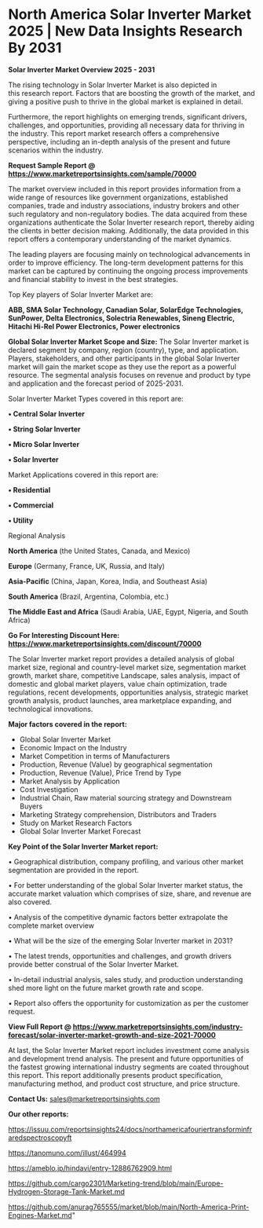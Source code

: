 # North America Solar Inverter Market 2025 | New Data Insights Research By 2031

<Strong> Solar Inverter Market Overview 2025 - 2031</strong>

The rising technology in Solar Inverter Market is also depicted in this research report. Factors that are boosting the growth of the market, and giving a positive push to thrive in the global market is explained in detail.

Furthermore, the report highlights on emerging trends, significant drivers, challenges, and opportunities, providing all necessary data for thriving in the industry. This report market research offers a comprehensive perspective, including an in-depth analysis of the present and future scenarios within the industry.

<strong>Request Sample Report @ <a href=https://www.marketreportsinsights.com/sample/70000>https://www.marketreportsinsights.com/sample/70000</a></strong>

The market overview included in this report provides information from a wide range of resources like government organizations, established companies, trade and industry associations, industry brokers and other such regulatory and non-regulatory bodies. The data acquired from these organizations authenticate the Solar Inverter research report, thereby aiding the clients in better decision making. Additionally, the data provided in this report offers a contemporary understanding of the market dynamics.

The leading players are focusing mainly on technological advancements in order to improve efficiency. The long-term development patterns for this market can be captured by continuing the ongoing process improvements and financial stability to invest in the best strategies.

Top Key players of Solar Inverter Market are:

<strong>ABB, SMA Solar Technology, Canadian Solar, SolarEdge Technologies, SunPower, Delta Electronics, Solectria Renewables, Sineng Electric, Hitachi Hi-Rel Power Electronics, Power electronics</strong>

<strong><b>Global Solar Inverter Market Scope and Size:</b></strong>
The Solar Inverter market is declared segment by company, region (country), type, and application. Players, stakeholders, and other participants in the global Solar Inverter market will gain the market scope as they use the report as a powerful resource. The segmental analysis focuses on revenue and product by type and application and the forecast period of 2025-2031.

Solar Inverter Market Types covered in this report are:

<strong>• Central Solar Inverter

• String Solar Inverter

• Micro Solar Inverter

• Solar Inverter</strong>

Market Applications covered in this report are:

<strong>• Residential

• Commercial

• Utility</strong> 

Regional Analysis

<strong>North America</strong> (the United States, Canada, and Mexico)

<strong>Europe</strong> (Germany, France, UK, Russia, and Italy)

<strong>Asia-Pacific</strong> (China, Japan, Korea, India, and Southeast Asia)

<strong>South America</strong> (Brazil, Argentina, Colombia, etc.)

<strong>The Middle East and Africa</strong> (Saudi Arabia, UAE, Egypt, Nigeria, and South Africa)

<strong>Go For Interesting Discount Here: <a href=https://www.marketreportsinsights.com/discount/70000>https://www.marketreportsinsights.com/discount/70000</a></strong>

The Solar Inverter market report provides a detailed analysis of global market size, regional and country-level market size, segmentation market growth, market share, competitive Landscape, sales analysis, impact of domestic and global market players, value chain optimization, trade regulations, recent developments, opportunities analysis, strategic market growth analysis, product launches, area marketplace expanding, and technological innovations.

<strong><b>Major factors covered in the report:</b></strong>
<ul>
  <li>Global Solar Inverter Market </li>
  <li>Economic Impact on the Industry</li>
  <li>Market Competition in terms of Manufacturers</li>
  <li>Production, Revenue (Value) by geographical segmentation</li>
  <li>Production, Revenue (Value), Price Trend by Type</li>
  <li>Market Analysis by Application</li>
  <li>Cost Investigation</li>
  <li>Industrial Chain, Raw material sourcing strategy and Downstream Buyers</li>
  <li>Marketing Strategy comprehension, Distributors and Traders</li>
  <li>Study on Market Research Factors</li>
  <li>Global Solar Inverter Market Forecast</li>
</ul>

<strong><b>Key Point of the Solar Inverter Market report:</b></strong>

• Geographical distribution, company profiling, and various other market segmentation are provided in the report.

• For better understanding of the global Solar Inverter market status, the accurate market valuation which comprises of size, share, and revenue are also covered.

• Analysis of the competitive dynamic factors better extrapolate the complete market overview

• What will be the size of the emerging Solar Inverter market in 2031?

• The latest trends, opportunities and challenges, and growth drivers provide better construal of the Solar Inverter Market.

• In-detail industrial analysis, sales study, and production understanding shed more light on the future market growth rate and scope.

• Report also offers the opportunity for customization as per the customer request.

<strong><b>View Full Report @ <a href=https://www.marketreportsinsights.com/industry-forecast/solar-inverter-market-growth-and-size-2021-70000>https://www.marketreportsinsights.com/industry-forecast/solar-inverter-market-growth-and-size-2021-70000</a></b></strong>


At last, the Solar Inverter Market report includes investment come analysis and development trend analysis. The present and future opportunities of the fastest growing international industry segments are coated throughout this report. This report additionally presents product specification, manufacturing method, and product cost structure, and price structure.

<strong>Contact Us:</strong>
sales@marketreportsinsights.com

<strong>Our other reports:</strong>

<a href=https://issuu.com/reportsinsights24/docs/northamericafouriertransforminfraredspectroscopyft>https://issuu.com/reportsinsights24/docs/northamericafouriertransforminfraredspectroscopyft</a>

<a href=https://tanomuno.com/illust/464994>https://tanomuno.com/illust/464994</a>

<a href=https://ameblo.jp/hindavi/entry-12886762909.html>https://ameblo.jp/hindavi/entry-12886762909.html</a>

<a href=https://github.com/cargo2301/Marketing-trend/blob/main/Europe-Hydrogen-Storage-Tank-Market.md>https://github.com/cargo2301/Marketing-trend/blob/main/Europe-Hydrogen-Storage-Tank-Market.md</a>

<a href=https://github.com/anurag765555/market/blob/main/North-America-Print-Engines-Market.md>https://github.com/anurag765555/market/blob/main/North-America-Print-Engines-Market.md</a>"
